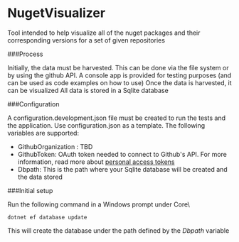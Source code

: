 # NugetVisualizer
Tool intended to help visualize all of the nuget packages and their corresponding versions for a set of given repositories

###Process

Initially, the data must be harvested. This can be done via the file system or by using the github API.
A console app is provided for testing purposes (and can be used as code examples on how to use)
Once the data is harvested, it can be visualized
All data is stored in a Sqlite database

###Configuration

A configuration.development.json file must be created to run the tests and the application. Use configuration.json as a template.
The following variables are supported:

 - GithubOrganization : TBD
 - GithubToken: OAuth token needed to connect to Github's API. For more information, read more about [personal access tokens](https://github.com/blog/1509-personal-api-tokens)
 - Dbpath: This is the path where your Sqlite database will be created and the data stored

###Initial setup

Run the following command in a Windows prompt under Core\

    dotnet ef database update

This will create the database under the path defined by the *Dbpath* variable
